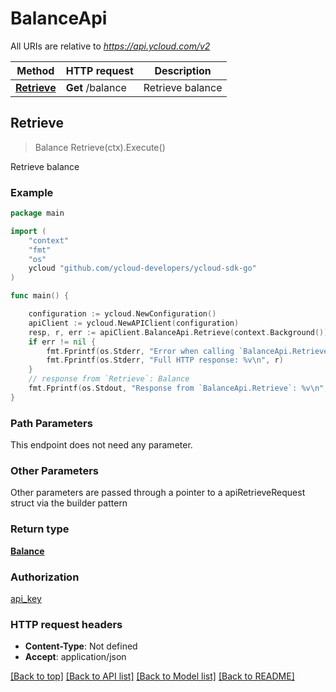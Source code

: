 # BalanceApi

All URIs are relative to *https://api.ycloud.com/v2*

Method | HTTP request | Description
------------- | ------------- | -------------
[**Retrieve**](BalanceApi.md#Retrieve) | **Get** /balance | Retrieve balance



## Retrieve

> Balance Retrieve(ctx).Execute()

Retrieve balance



### Example

```go
package main

import (
    "context"
    "fmt"
    "os"
    ycloud "github.com/ycloud-developers/ycloud-sdk-go"
)

func main() {

    configuration := ycloud.NewConfiguration()
    apiClient := ycloud.NewAPIClient(configuration)
    resp, r, err := apiClient.BalanceApi.Retrieve(context.Background()).Execute()
    if err != nil {
        fmt.Fprintf(os.Stderr, "Error when calling `BalanceApi.Retrieve``: %v\n", err)
        fmt.Fprintf(os.Stderr, "Full HTTP response: %v\n", r)
    }
    // response from `Retrieve`: Balance
    fmt.Fprintf(os.Stdout, "Response from `BalanceApi.Retrieve`: %v\n", resp)
}
```

### Path Parameters

This endpoint does not need any parameter.

### Other Parameters

Other parameters are passed through a pointer to a apiRetrieveRequest struct via the builder pattern


### Return type

[**Balance**](Balance.md)

### Authorization

[api_key](../README.md#api_key)

### HTTP request headers

- **Content-Type**: Not defined
- **Accept**: application/json

[[Back to top]](#) [[Back to API list]](../README.md#documentation-for-api-endpoints)
[[Back to Model list]](../README.md#documentation-for-models)
[[Back to README]](../README.md)

